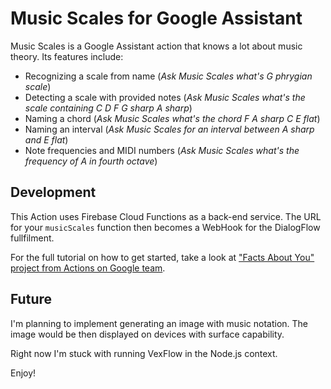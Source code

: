 # Music Scales for Google Assistant

Music Scales is a Google Assistant action that knows a lot about music theory.
Its features include:

* Recognizing a scale from name (*Ask Music Scales what's G phrygian scale*)
* Detecting a scale with provided notes (*Ask Music Scales what's the scale containing C D F G sharp A sharp*)
* Naming a chord (*Ask Music Scales what's the chord F A sharp C E flat*)
* Naming an interval (*Ask Music Scales for an interval between A sharp and E flat*)
* Note frequencies and MIDI numbers (*Ask Music Scales what's the frequency of A in fourth octave*)

## Development

This Action uses Firebase Cloud Functions as a back-end service. The URL for your `musicScales` function then becomes a WebHook for the DialogFlow fullfilment.

For the full tutorial on how to get started, take a look at ["Facts About You" project from Actions on Google team](https://github.com/actions-on-google/dialogflow-facts-about-google-nodejs).

## Future

I'm planning to implement generating an image with music notation.
The image would be then displayed on devices with surface capability.

Right now I'm stuck with running VexFlow in the Node.js context.

Enjoy!
